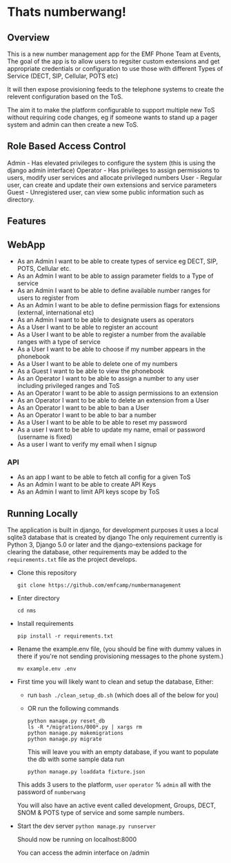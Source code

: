 # Thats numberwang!

## Overview

This is a new number management app for the EMF Phone Team at Events,
The goal of the app is to allow users to regsiter custom extensions and get appropriate credentials or configuration to use those with different Types of Service (DECT, SIP, Cellular, POTS etc)

It will then expose provisioning feeds to the telephone systems to create the relevent configuration based on the ToS.

The aim it to make the platform configurable to support multiple new ToS without requiring code changes, eg if someone wants to stand up a pager system and admin can then create a new ToS.

## Role Based Access Control

Admin - Has elevated privileges to configure the system (this is using the django admin interface)
Operator - Has privileges to assign permissions to users, modify user services and allocate privileged numbers
User - Regular user, can create and update their own extensions and service parameters 
Guest - Unregistered user, can view some public information such as directory.

## Features
## WebApp
- As an Admin I want to be able to create types of service eg DECT, SIP, POTS, Cellular etc.
- As an Admin I want to be able to assign parameter fields to a Type of service
- As an Admin I want to be able to define available number ranges for users to register from
- As an Admin I want to be able to define permission flags for extensions  (external, international etc)
- As an Admin I want to be able to designate users as operators
- As a User I want to be able to register an account
- As a User I want to be able to register a number from the available ranges with a type of service
- As a User I want to be able to choose if my number appears in the phonebook
- As a User I want to be able to delete one of my numbers
- As a Guest I want to be able to view the phonebook
- As an Operator I want to be able to assign a number to any user including privileged ranges and ToS
- As an Operator I want to be able to assign permissions to an extension
- As an Operator I want to be able to delete an extension from a User
- As an Operator I want to be able to ban a User
- As an Operator I want to be able to bar a number
- As a User I want to be able to be able to reset my password
- As a user I want to be able to update my name, email or password (username is fixed)
- As a user I want to verify my email when I signup

### API 
- As an app I want to be able to fetch all config for a given ToS
- As an Admin I want to be able to create API Keys
- As an Admin I want to limit API keys scope by ToS


## Running Locally

The application is built in django, for development purposes it uses a local sqlite3 database that is created by django
The only requirement currently is Python 3, Django 5.0 or later and the django-extensions package for clearing the database, other requirements may be added to the `requirements.txt` file as the project develops.

- Clone this repository

	`git clone https://github.com/emfcamp/numbermanagement`

- Enter directory

	`cd nms`

- Install requirements 

	`pip install -r requirements.txt`

- Rename the example.env file, (you should be fine with dummy values in there if you're not sending provisioning messages to the phone system.)

	`mv example.env .env`

- First time you will likely want to clean and setup the database, Either:

	- run `bash ./clean_setup_db.sh` (which does all of the below for you)

	- OR run the following commands 
		
		```
		python manage.py reset_db
		ls -R */migrations/000*.py | xargs rm 
		python manage.py makemigrations
		python manage.py migrate
		```

		This will leave you with an empty database, if you want to populate the db with some sample data run
		
		`python manage.py loaddata fixture.json`
	
	This adds 3 users to the platform, `user` `operator` % `admin` all with the password of `numberwang`
	
	You will also have an active event called development, Groups, DECT, SNOM & POTS type of service and some sample numbers.


- Start the dev server
`python manage.py runserver`

	Should now be running on localhost:8000

	You can access the admin interface on /admin
